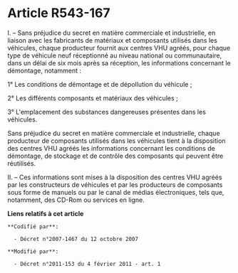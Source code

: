# Article R543-167

I. – Sans préjudice du secret en matière commerciale et industrielle, en liaison avec les fabricants de matériaux et
composants utilisés dans les véhicules, chaque producteur fournit aux centres VHU agréés, pour chaque type de véhicule neuf
réceptionné au niveau national ou communautaire, dans un délai de six mois après sa réception, les informations concernant le
démontage, notamment :

1° Les conditions de démontage et de dépollution du véhicule ;

2° Les différents composants et matériaux des véhicules ;

3° L'emplacement des substances dangereuses présentes dans les véhicules.

Sans préjudice du secret en matière commerciale et industrielle, chaque producteur de composants utilisés dans les véhicules
tient à la disposition des centres VHU agréés les informations concernant les conditions de démontage, de stockage et de
contrôle des composants qui peuvent être réutilisés.

II. – Ces informations sont mises à la disposition des centres VHU agréés par les constructeurs de véhicules et par les
producteurs de composants sous forme de manuels ou par le canal de médias électroniques, tels que, notamment, des CD-Rom ou
services en ligne.

**Liens relatifs à cet article**

	**Codifié par**:

	  - Décret n°2007-1467 du 12 octobre 2007

	**Modifié par**:

	  - Décret n°2011-153 du 4 février 2011 - art. 1
